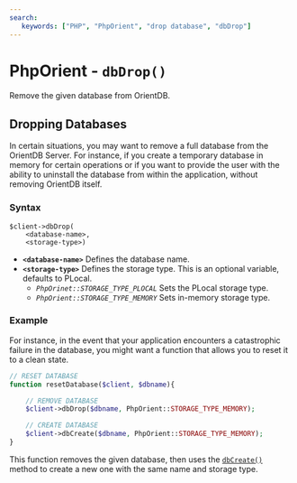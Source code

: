 ```yaml
---
search:
   keywords: ["PHP", "PhpOrient", "drop database", "dbDrop"]
---
```


# PhpOrient - `dbDrop()`

Remove the given database from OrientDB.


## Dropping Databases

In certain situations, you may want to remove a full database from the OrientDB Server.  For instance, if you create a temporary database in memory for certain operations or if you want to provide the user with the ability to uninstall the database from within the application, without removing OrientDB itself.

### Syntax

```
$client->dbDrop(
	<database-name>,
	<storage-type>)
```

- **`<database-name>`** Defines the database name.
- **`<storage-type>`** Defines the storage type.  This is an optional variable, defaults to PLocal.
  - *`PhpOrinet::STORAGE_TYPE_PLOCAL`* Sets the PLocal storage type.
  - *`PhpOrient::STORAGE_TYPE_MEMORY`* Sets in-memory storage type.


### Example

For instance, in the event that your application encounters a catastrophic failure in the database, you might want a function that allows you to reset it to a clean state.

```php
// RESET DATABASE
function resetDatabase($client, $dbname){

	// REMOVE DATABASE
	$client->dbDrop($dbname, PhpOrient::STORAGE_TYPE_MEMORY);

	// CREATE DATABASE
	$client->dbCreate($dbname, PhpOrient::STORAGE_TYPE_MEMORY);
}
```

This function removes the given database, then uses the [`dbCreate()`](PHP-dbCreate.md) method to create a new one with the same name and storage type.
